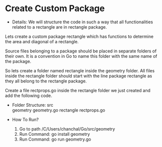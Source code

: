 # Create Custom Package

* Details: We will structure the code in such a way that all functionalities related to a rectangle are in rectangle package.

Lets create a custom package rectangle which has functions to determine the area and diagonal of a rectangle.

Source files belonging to a package should be placed in separate folders of their own. It is a convention in Go to name this folder with the same name of the package.

So lets create a folder named rectangle inside the geometry folder. All files inside the rectangle folder should start with the line package rectangle as they all belong to the rectangle package.

Create a file rectprops.go inside the rectangle folder we just created and add the following code.

* Folder Structure:
    src  
        geometry
            geometry.go
            rectangle
                rectprops.go
                     
* How To Run?
    1. Go to path /C/Users/chanchal/Go/src/geometry
    2. Run Command: go install geometry
    3. Run Command: go run geometry.go


                     
              
